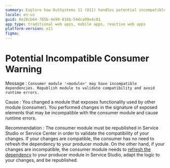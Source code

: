 ```yaml
---
summary: Explore how OutSystems 11 (O11) handles potential incompatible consumer module dependencies and the necessary steps to ensure compatibility.
locale: en-us
guid: 0e28cb64-765b-4e99-816b-54dca99e4c01
app_type: traditional web apps, mobile apps, reactive web apps
platform-version: o11
figma:
---
```


# Potential Incompatible Consumer Warning

<a id="helpid-30182"></a>

Message
:   `Consumer module '<module>' may have incompatible dependencies. Republish module to validate compatibility and avoid runtime errors.`

Cause
:   You changed a module that exposes functionality used by other module (consumer). You performed changes in the signature of exposed elements that may be incompatible with the consumer module and cause runtime errors.

Recommendation
:   The consumer module must be republished in Service Studio or Service Center in order to validate the compatibility of your changes. If your changes are compatible, the consumer has no need to refresh the dependency to your producer module. On the other hand, if your changes are incompatible, the consumer module needs to [refresh the dependency](../../../building-apps/reuse-and-refactor/handle-changes.md#refresh-dependencies) to your producer module in Service Studio, adapt the logic to your changes, and be republished.

